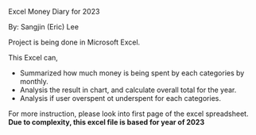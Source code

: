 Excel Money Diary for 2023

By: Sangjin (Eric) Lee

Project is being done in Microsoft Excel.

This Excel can,
- Summarized how much money is being spent by each categories by monthly.
- Analysis the result in chart, and calculate overall total for the year.
- Analysis if user overspent ot underspent for each categories.

For more instruction, please look into first page of the excel spreadsheet.
<b>Due to complexity, this excel file is based for year of 2023</b>
